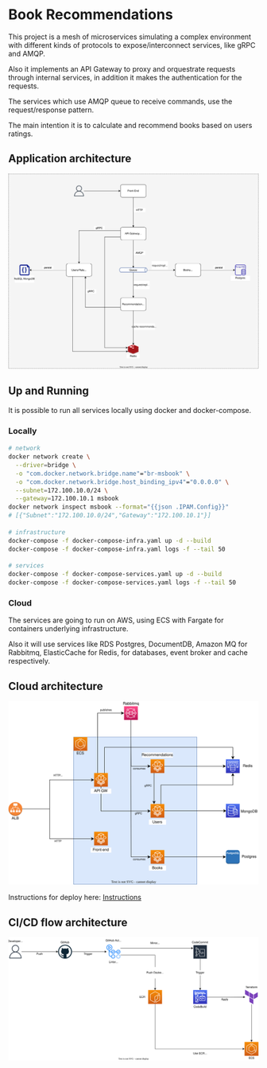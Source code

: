 # Book Recommendations

This project is a mesh of microservices simulating a complex environment with different kinds of protocols to expose/interconnect services, like gRPC and AMQP.

Also it implements an API Gateway to proxy and orquestrate requests through internal services, in addition it makes the authentication for the requests.

The services which use AMQP queue to receive commands, use the request/response pattern.

The main intention it is to calculate and recommend books based on users ratings.

## Application architecture
![Architecture](./architecture/book-recommendations.drawio.svg)

## Up and Running

It is possible to run all services locally using docker and docker-compose.

### Locally

```bash
# network
docker network create \
  --driver=bridge \
  -o "com.docker.network.bridge.name"="br-msbook" \
  -o "com.docker.network.bridge.host_binding_ipv4"="0.0.0.0" \
  --subnet=172.100.10.0/24 \
  --gateway=172.100.10.1 msbook
docker network inspect msbook --format="{{json .IPAM.Config}}"
# [{"Subnet":"172.100.10.0/24","Gateway":"172.100.10.1"}]

# infrastructure
docker-compose -f docker-compose-infra.yaml up -d --build
docker-compose -f docker-compose-infra.yaml logs -f --tail 50

# services
docker-compose -f docker-compose-services.yaml up -d --build
docker-compose -f docker-compose-services.yaml logs -f --tail 50
```

### Cloud

The services are going to run on AWS, using ECS with Fargate for containers underlying infrastructure.

Also it will use services like RDS Postgres, DocumentDB, Amazon MQ for Rabbitmq, ElasticCache for Redis, for databases, event broker and cache respectively.

## Cloud architecture
![Architecture](./architecture/book-recommendations-infra.drawio.svg)

Instructions for deploy here: [Instructions](./infrastructure/README.md)

## CI/CD flow architecture
![Architecture](./architecture/book-recommendations-cicd.drawio.svg)
